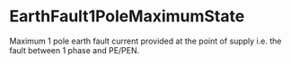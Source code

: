 EarthFault1PoleMaximumState
===========================

Maximum 1 pole earth fault current provided at the point of supply i.e. the fault between 1 phase and PE/PEN.
